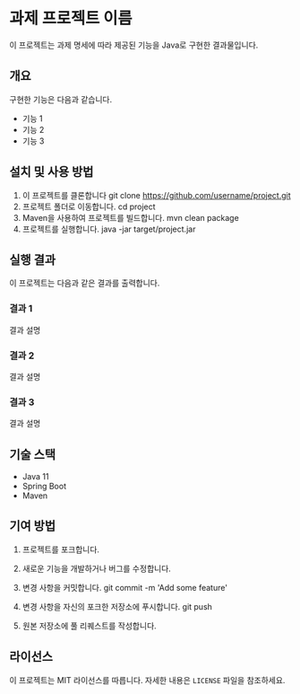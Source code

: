 # 과제 프로젝트 이름

이 프로젝트는 과제 명세에 따라 제공된 기능을 Java로 구현한 결과물입니다.

## 개요

구현한 기능은 다음과 같습니다.
- 기능 1
- 기능 2
- 기능 3

## 설치 및 사용 방법

1. 이 프로젝트를 클론합니다
git clone https://github.com/username/project.git
2. 프로젝트 폴더로 이동합니다.
cd project
3. Maven을 사용하여 프로젝트를 빌드합니다.
mvn clean package
4. 프로젝트를 실행합니다.
java -jar target/project.jar
## 실행 결과

이 프로젝트는 다음과 같은 결과를 출력합니다.

### 결과 1

결과 설명

### 결과 2

결과 설명

### 결과 3

결과 설명

## 기술 스택

- Java 11
- Spring Boot
- Maven

## 기여 방법

1. 프로젝트를 포크합니다.
2. 새로운 기능을 개발하거나 버그를 수정합니다.
3. 변경 사항을 커밋합니다.
git commit -m 'Add some feature'
 
4. 변경 사항을 자신의 포크한 저장소에 푸시합니다.
git push 
5. 원본 저장소에 풀 리퀘스트를 작성합니다.

## 라이선스

이 프로젝트는 MIT 라이선스를 따릅니다. 자세한 내용은 `LICENSE` 파일을 참조하세요.
 

